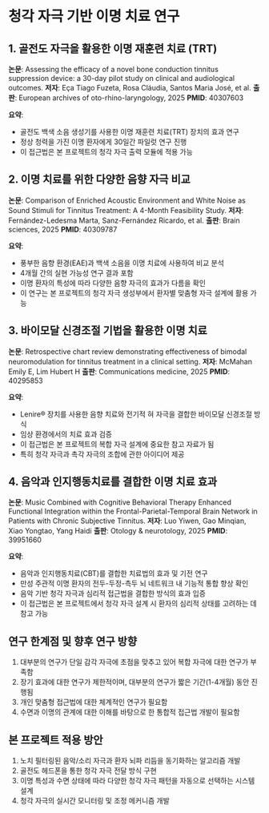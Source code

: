# 청각 자극 기반 이명 치료 연구

## 1. 골전도 자극을 활용한 이명 재훈련 치료 (TRT)

**논문**: Assessing the efficacy of a novel bone conduction tinnitus suppression device: a 30-day pilot study on clinical and audiological outcomes.
**저자**: Eça Tiago Fuzeta, Rosa Cláudia, Santos Maria José, et al.
**출판**: European archives of oto-rhino-laryngology, 2025
**PMID**: 40307603

**요약**:
- 골전도 백색 소음 생성기를 사용한 이명 재훈련 치료(TRT) 장치의 효과 연구
- 정상 청력을 가진 이명 환자에게 30일간 파일럿 연구 진행
- 이 접근법은 본 프로젝트의 청각 자극 출력 모듈에 적용 가능

## 2. 이명 치료를 위한 다양한 음향 자극 비교

**논문**: Comparison of Enriched Acoustic Environment and White Noise as Sound Stimuli for Tinnitus Treatment: A 4-Month Feasibility Study.
**저자**: Fernández-Ledesma Marta, Sanz-Fernández Ricardo, et al.
**출판**: Brain sciences, 2025
**PMID**: 40309787

**요약**:
- 풍부한 음향 환경(EAE)과 백색 소음을 이명 치료에 사용하여 비교 분석
- 4개월 간의 실현 가능성 연구 결과 포함
- 이명 환자의 특성에 따라 다양한 음향 자극의 효과가 다름을 확인
- 이 연구는 본 프로젝트의 청각 자극 생성부에서 환자별 맞춤형 자극 설계에 활용 가능

## 3. 바이모달 신경조절 기법을 활용한 이명 치료

**논문**: Retrospective chart review demonstrating effectiveness of bimodal neuromodulation for tinnitus treatment in a clinical setting.
**저자**: McMahan Emily E, Lim Hubert H
**출판**: Communications medicine, 2025
**PMID**: 40295853

**요약**:
- Lenire® 장치를 사용한 음향 치료와 전기적 혀 자극을 결합한 바이모달 신경조절 방식
- 임상 환경에서의 치료 효과 검증
- 이 접근법은 본 프로젝트의 복합 자극 설계에 중요한 참고 자료가 됨
- 특히 청각 자극과 촉각 자극의 조합에 관한 아이디어 제공

## 4. 음악과 인지행동치료를 결합한 이명 치료 효과

**논문**: Music Combined with Cognitive Behavioral Therapy Enhanced Functional Integration within the Frontal-Parietal-Temporal Brain Network in Patients with Chronic Subjective Tinnitus.
**저자**: Luo Yiwen, Gao Minqian, Xiao Yongtao, Yang Haidi
**출판**: Otology & neurotology, 2025
**PMID**: 39951660

**요약**:
- 음악과 인지행동치료(CBT)를 결합한 치료법의 효과 및 기전 연구
- 만성 주관적 이명 환자의 전두-두정-측두 뇌 네트워크 내 기능적 통합 향상 확인
- 음악 기반 청각 자극과 심리적 접근법을 결합한 방식의 효과 입증
- 이 접근법은 본 프로젝트에서 청각 자극 설계 시 환자의 심리적 상태를 고려하는 데 참고 가능

## 연구 한계점 및 향후 연구 방향

1. 대부분의 연구가 단일 감각 자극에 초점을 맞추고 있어 복합 자극에 대한 연구가 부족함
2. 장기 효과에 대한 연구가 제한적이며, 대부분의 연구가 짧은 기간(1-4개월) 동안 진행됨
3. 개인 맞춤형 접근법에 대한 체계적인 연구가 필요함
4. 수면과 이명의 관계에 대한 이해를 바탕으로 한 통합적 접근법 개발이 필요함

## 본 프로젝트 적용 방안

1. 노치 필터링된 음악/소리 자극과 환자 뇌파 리듬을 동기화하는 알고리즘 개발
2. 골전도 헤드폰을 통한 청각 자극 전달 방식 구현
3. 이명 특성과 수면 상태에 따라 다양한 청각 자극 패턴을 자동으로 선택하는 시스템 설계
4. 청각 자극의 실시간 모니터링 및 조정 메커니즘 개발
